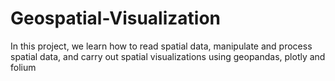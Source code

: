# Geospatial-Visualization

In this project, we learn how to read spatial data, manipulate and process spatial data, and carry out spatial visualizations using geopandas, plotly and folium
